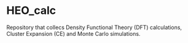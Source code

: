 # HEO_calc
Repository that collecs Density Functional Theory (DFT) calculations, Cluster Expansion (CE) and Monte Carlo simulations. 
